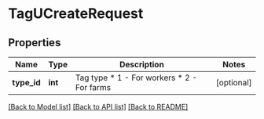 # TagUCreateRequest

## Properties
Name | Type | Description | Notes
------------ | ------------- | ------------- | -------------
**type_id** | **int** | Tag type * 1 - For workers * 2 - For farms | [optional] 

[[Back to Model list]](../README.md#documentation-for-models) [[Back to API list]](../README.md#documentation-for-api-endpoints) [[Back to README]](../README.md)


